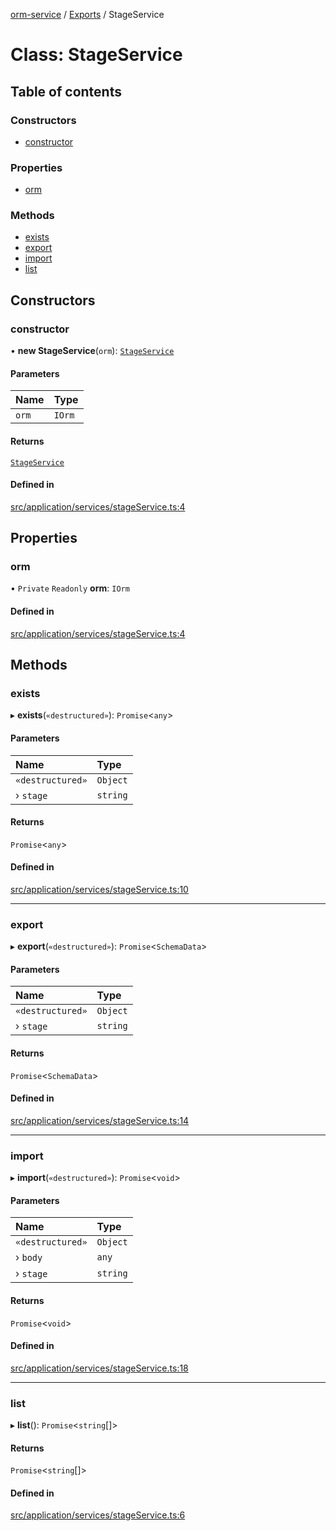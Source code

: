 [orm-service](../README.md) / [Exports](../modules.md) / StageService

# Class: StageService

## Table of contents

### Constructors

- [constructor](StageService.md#constructor)

### Properties

- [orm](StageService.md#orm)

### Methods

- [exists](StageService.md#exists)
- [export](StageService.md#export)
- [import](StageService.md#import)
- [list](StageService.md#list)

## Constructors

### constructor

• **new StageService**(`orm`): [`StageService`](StageService.md)

#### Parameters

| Name | Type |
| :------ | :------ |
| `orm` | `IOrm` |

#### Returns

[`StageService`](StageService.md)

#### Defined in

[src/application/services/stageService.ts:4](https://github.com/lambda-orm/lambdaorm-svc/blob/532896b631f65517f4753a83325f1748c1fdb1ff/src/application/services/stageService.ts#L4)

## Properties

### orm

• `Private` `Readonly` **orm**: `IOrm`

#### Defined in

[src/application/services/stageService.ts:4](https://github.com/lambda-orm/lambdaorm-svc/blob/532896b631f65517f4753a83325f1748c1fdb1ff/src/application/services/stageService.ts#L4)

## Methods

### exists

▸ **exists**(`«destructured»`): `Promise`\<`any`\>

#### Parameters

| Name | Type |
| :------ | :------ |
| `«destructured»` | `Object` |
| › `stage` | `string` |

#### Returns

`Promise`\<`any`\>

#### Defined in

[src/application/services/stageService.ts:10](https://github.com/lambda-orm/lambdaorm-svc/blob/532896b631f65517f4753a83325f1748c1fdb1ff/src/application/services/stageService.ts#L10)

___

### export

▸ **export**(`«destructured»`): `Promise`\<`SchemaData`\>

#### Parameters

| Name | Type |
| :------ | :------ |
| `«destructured»` | `Object` |
| › `stage` | `string` |

#### Returns

`Promise`\<`SchemaData`\>

#### Defined in

[src/application/services/stageService.ts:14](https://github.com/lambda-orm/lambdaorm-svc/blob/532896b631f65517f4753a83325f1748c1fdb1ff/src/application/services/stageService.ts#L14)

___

### import

▸ **import**(`«destructured»`): `Promise`\<`void`\>

#### Parameters

| Name | Type |
| :------ | :------ |
| `«destructured»` | `Object` |
| › `body` | `any` |
| › `stage` | `string` |

#### Returns

`Promise`\<`void`\>

#### Defined in

[src/application/services/stageService.ts:18](https://github.com/lambda-orm/lambdaorm-svc/blob/532896b631f65517f4753a83325f1748c1fdb1ff/src/application/services/stageService.ts#L18)

___

### list

▸ **list**(): `Promise`\<`string`[]\>

#### Returns

`Promise`\<`string`[]\>

#### Defined in

[src/application/services/stageService.ts:6](https://github.com/lambda-orm/lambdaorm-svc/blob/532896b631f65517f4753a83325f1748c1fdb1ff/src/application/services/stageService.ts#L6)
